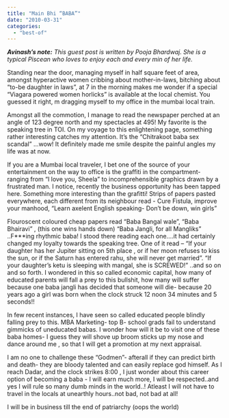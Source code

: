 ```yaml
---
title: "Main Bhi “BABA”"
date: "2010-03-31"
categories: 
  - "best-of"
---
```


_**Avinash’s note:** This guest post is written by Pooja Bhardwaj. She is a typical Piscean who loves to enjoy each and every min of her life._

Standing near the door, managing myself in half square feet of area, amongst hyperactive women cribbing about mother-in-laws, bitching about “to-be daughter in laws”, at 7 in the morning makes me wonder if a special “Viagara powered women horlicks” is available at the local chemist. You guessed it right, m dragging myself to my office in the mumbai local train.

Amongst all the commotion, I manage to read the newspaper perched at an angle of 123 degree north and my spectacles at 495! My favorite is the speaking tree in TOI. On my voyage to this enlightening page, something rather interesting catches my attention. It’s the “Chitrakoot baba sex scandal” …wow! It definitely made me smile despite the painful angles my life was at now.

If you are a Mumbai local traveler, I bet one of the source of your entertainment on the way to office is the graffiti in the compartment- ranging from “I love you, Sheela” to incomprehensible graphics drawn by a frustrated man. I notice, recently the business opportunity has been tapped here. Something more interesting than the grafitti! Strips of papers pasted everywhere, each different from its neighbour read - Cure Fistula, improve your manhood, “Learn axelent English speaking- Don’t be down, win girls”

Flouroscent coloured cheap papers read “Baba Bangal wale”, “Baba Bhairavi” , (this one wins hands down) “Baba Jangli, for all Mangliks” ..F\*\*\*ing rhythmic baba! I stood there reading each one….it had certainly changed my loyalty towards the speaking tree. One of it read – “If your daughter has her Jupiter sitting on 5th place , or if her moon refuses to kiss the sun, or if the Saturn has entered rahu, she will never get married”. “If your daughter’s ketu is sleeping with mangal, she is SCREWED!” ..and so on and so forth. I wondered in this so called economic capital, how many of educated parents will fall a prey to this bullshit, how many will suffer because one baba jangli has decided that someone will die- because 20 years ago a girl was born when the clock struck 12 noon 34 minutes and 5 seconds!!

In few recent instances, I have seen so called educated people blindly falling prey to this. MBA Marketing- top B- school grads fail to understand gimmicks of uneducated babas. I wonder how will it be to visit one of these baba homes- I guess they will shove up broom sticks up my nose and dance around me , so that I will get a promotion at my next appraisal.

I am no one to challenge these “Godmen”- afterall if they can predict birth and death- they are bloody talented and can easily replace god himself. As I reach Dadar, and the clock strikes 8:00 , I just wonder about this career option of becoming a baba - I will earn much more, I will be respected..and yes I will rule so many dumb minds in the world..! Atleast I will not have to travel in the locals at unearthly hours..not bad, not bad at all!

I will be in business till the end of patriarchy (oops the world)
